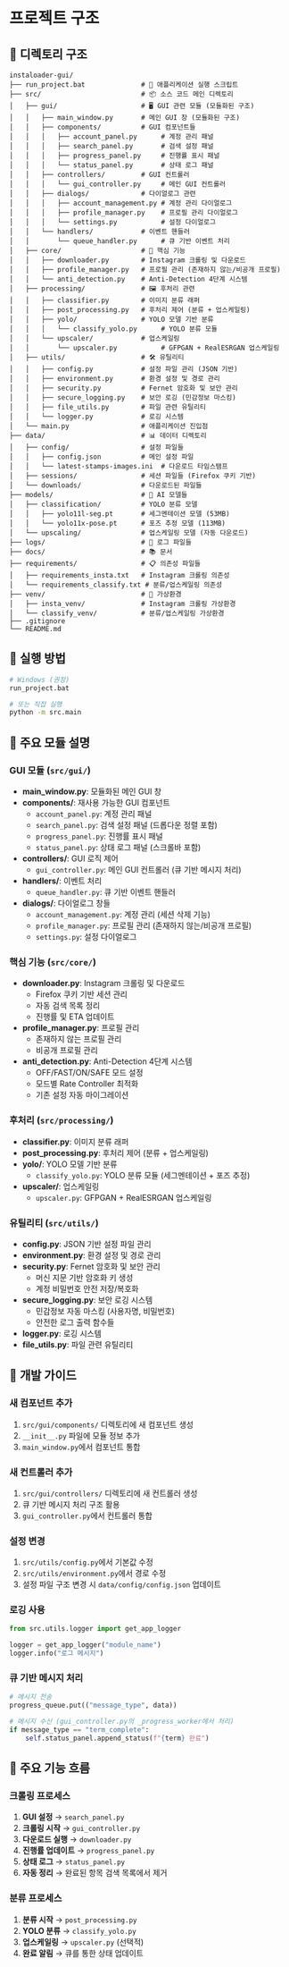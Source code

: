 # 프로젝트 구조

## 📁 디렉토리 구조

```
instaloader-gui/
├── run_project.bat              # 🚀 애플리케이션 실행 스크립트
├── src/                         # 📦 소스 코드 메인 디렉토리
│   ├── gui/                     # 🖥️ GUI 관련 모듈 (모듈화된 구조)
│   │   ├── main_window.py       # 메인 GUI 창 (모듈화된 구조)
│   │   ├── components/          # GUI 컴포넌트들
│   │   │   ├── account_panel.py      # 계정 관리 패널
│   │   │   ├── search_panel.py       # 검색 설정 패널
│   │   │   ├── progress_panel.py     # 진행률 표시 패널
│   │   │   └── status_panel.py       # 상태 로그 패널
│   │   ├── controllers/         # GUI 컨트롤러
│   │   │   └── gui_controller.py     # 메인 GUI 컨트롤러
│   │   ├── dialogs/             # 다이얼로그 관련
│   │   │   ├── account_management.py # 계정 관리 다이얼로그
│   │   │   ├── profile_manager.py    # 프로필 관리 다이얼로그
│   │   │   └── settings.py           # 설정 다이얼로그
│   │   └── handlers/            # 이벤트 핸들러
│   │       └── queue_handler.py      # 큐 기반 이벤트 처리
│   ├── core/                    # 🔧 핵심 기능
│   │   ├── downloader.py        # Instagram 크롤링 및 다운로드
│   │   ├── profile_manager.py   # 프로필 관리 (존재하지 않는/비공개 프로필)
│   │   └── anti_detection.py    # Anti-Detection 4단계 시스템
│   ├── processing/              # 🖼️ 후처리 관련
│   │   ├── classifier.py        # 이미지 분류 래퍼
│   │   ├── post_processing.py   # 후처리 제어 (분류 + 업스케일링)
│   │   ├── yolo/                # YOLO 모델 기반 분류
│   │   │   └── classify_yolo.py      # YOLO 분류 모듈
│   │   └── upscaler/            # 업스케일링
│   │       └── upscaler.py           # GFPGAN + RealESRGAN 업스케일링
│   ├── utils/                   # 🛠️ 유틸리티
│   │   ├── config.py            # 설정 파일 관리 (JSON 기반)
│   │   ├── environment.py       # 환경 설정 및 경로 관리
│   │   ├── security.py          # Fernet 암호화 및 보안 관리
│   │   ├── secure_logging.py    # 보안 로깅 (민감정보 마스킹)
│   │   ├── file_utils.py        # 파일 관련 유틸리티
│   │   └── logger.py            # 로깅 시스템
│   └── main.py                  # 애플리케이션 진입점
├── data/                        # 📊 데이터 디렉토리
│   ├── config/                  # 설정 파일들
│   │   ├── config.json          # 메인 설정 파일
│   │   └── latest-stamps-images.ini  # 다운로드 타임스탬프
│   ├── sessions/                # 세션 파일들 (Firefox 쿠키 기반)
│   └── downloads/               # 다운로드된 파일들
├── models/                      # 🤖 AI 모델들
│   ├── classification/          # YOLO 분류 모델
│   │   ├── yolo11l-seg.pt       # 세그멘테이션 모델 (53MB)
│   │   └── yolo11x-pose.pt      # 포즈 추정 모델 (113MB)
│   └── upscaling/               # 업스케일링 모델 (자동 다운로드)
├── logs/                        # 📝 로그 파일들
├── docs/                        # 📚 문서
├── requirements/                # 📋 의존성 파일들
│   ├── requirements_insta.txt   # Instagram 크롤링 의존성
│   └── requirements_classify.txt # 분류/업스케일링 의존성
├── venv/                        # 🐍 가상환경
│   ├── insta_venv/              # Instagram 크롤링 가상환경
│   └── classify_venv/           # 분류/업스케일링 가상환경
├── .gitignore
└── README.md
```

## 🚀 실행 방법

```bash
# Windows (권장)
run_project.bat

# 또는 직접 실행
python -m src.main
```

## 📝 주요 모듈 설명

### GUI 모듈 (`src/gui/`)
- **main_window.py**: 모듈화된 메인 GUI 창
- **components/**: 재사용 가능한 GUI 컴포넌트
  - `account_panel.py`: 계정 관리 패널
  - `search_panel.py`: 검색 설정 패널 (드롭다운 정렬 포함)
  - `progress_panel.py`: 진행률 표시 패널
  - `status_panel.py`: 상태 로그 패널 (스크롤바 포함)
- **controllers/**: GUI 로직 제어
  - `gui_controller.py`: 메인 GUI 컨트롤러 (큐 기반 메시지 처리)
- **handlers/**: 이벤트 처리
  - `queue_handler.py`: 큐 기반 이벤트 핸들러
- **dialogs/**: 다이얼로그 창들
  - `account_management.py`: 계정 관리 (세션 삭제 기능)
  - `profile_manager.py`: 프로필 관리 (존재하지 않는/비공개 프로필)
  - `settings.py`: 설정 다이얼로그

### 핵심 기능 (`src/core/`)
- **downloader.py**: Instagram 크롤링 및 다운로드
  - Firefox 쿠키 기반 세션 관리
  - 자동 검색 목록 정리
  - 진행률 및 ETA 업데이트
- **profile_manager.py**: 프로필 관리
  - 존재하지 않는 프로필 관리
  - 비공개 프로필 관리
- **anti_detection.py**: Anti-Detection 4단계 시스템
  - OFF/FAST/ON/SAFE 모드 설정
  - 모드별 Rate Controller 최적화
  - 기존 설정 자동 마이그레이션

### 후처리 (`src/processing/`)
- **classifier.py**: 이미지 분류 래퍼
- **post_processing.py**: 후처리 제어 (분류 + 업스케일링)
- **yolo/**: YOLO 모델 기반 분류
  - `classify_yolo.py`: YOLO 분류 모듈 (세그멘테이션 + 포즈 추정)
- **upscaler/**: 업스케일링
  - `upscaler.py`: GFPGAN + RealESRGAN 업스케일링

### 유틸리티 (`src/utils/`)
- **config.py**: JSON 기반 설정 파일 관리
- **environment.py**: 환경 설정 및 경로 관리
- **security.py**: Fernet 암호화 및 보안 관리
  - 머신 지문 기반 암호화 키 생성
  - 계정 비밀번호 안전 저장/복호화
- **secure_logging.py**: 보안 로깅 시스템
  - 민감정보 자동 마스킹 (사용자명, 비밀번호)
  - 안전한 로그 출력 함수들
- **logger.py**: 로깅 시스템
- **file_utils.py**: 파일 관련 유틸리티

## 🔧 개발 가이드

### 새 컴포넌트 추가
1. `src/gui/components/` 디렉토리에 새 컴포넌트 생성
2. `__init__.py` 파일에 모듈 정보 추가
3. `main_window.py`에서 컴포넌트 통합

### 새 컨트롤러 추가
1. `src/gui/controllers/` 디렉토리에 새 컨트롤러 생성
2. 큐 기반 메시지 처리 구조 활용
3. `gui_controller.py`에서 컨트롤러 통합

### 설정 변경
1. `src/utils/config.py`에서 기본값 수정
2. `src/utils/environment.py`에서 경로 수정
3. 설정 파일 구조 변경 시 `data/config/config.json` 업데이트

### 로깅 사용
```python
from src.utils.logger import get_app_logger

logger = get_app_logger("module_name")
logger.info("로그 메시지")
```

### 큐 기반 메시지 처리
```python
# 메시지 전송
progress_queue.put(("message_type", data))

# 메시지 수신 (gui_controller.py의 _progress_worker에서 처리)
if message_type == "term_complete":
    self.status_panel.append_status(f"{term} 완료")
```

## 🎯 주요 기능 흐름

### 크롤링 프로세스
1. **GUI 설정** → `search_panel.py`
2. **크롤링 시작** → `gui_controller.py`
3. **다운로드 실행** → `downloader.py`
4. **진행률 업데이트** → `progress_panel.py`
5. **상태 로그** → `status_panel.py`
6. **자동 정리** → 완료된 항목 검색 목록에서 제거

### 분류 프로세스
1. **분류 시작** → `post_processing.py`
2. **YOLO 분류** → `classify_yolo.py`
3. **업스케일링** → `upscaler.py` (선택적)
4. **완료 알림** → 큐를 통한 상태 업데이트
